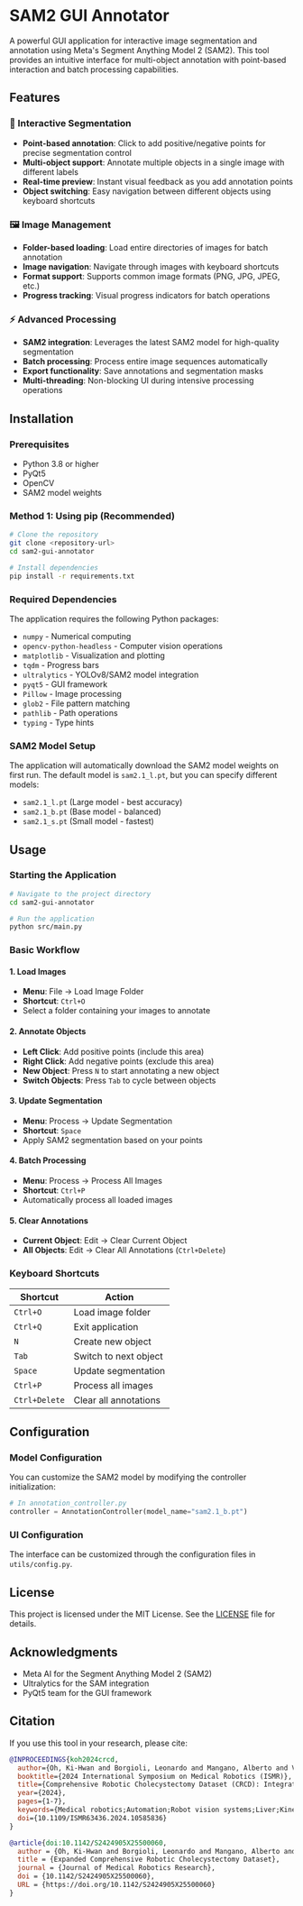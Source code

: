 # SAM2 GUI Annotator

A powerful GUI application for interactive image segmentation and annotation using Meta's Segment Anything Model 2 (SAM2). This tool provides an intuitive interface for multi-object annotation with point-based interaction and batch processing capabilities.

## Features

### 🎯 Interactive Segmentation
- **Point-based annotation**: Click to add positive/negative points for precise segmentation control
- **Multi-object support**: Annotate multiple objects in a single image with different labels
- **Real-time preview**: Instant visual feedback as you add annotation points
- **Object switching**: Easy navigation between different objects using keyboard shortcuts

### 🖼️ Image Management
- **Folder-based loading**: Load entire directories of images for batch annotation
- **Image navigation**: Navigate through images with keyboard shortcuts
- **Format support**: Supports common image formats (PNG, JPG, JPEG, etc.)
- **Progress tracking**: Visual progress indicators for batch operations

### ⚡ Advanced Processing
- **SAM2 integration**: Leverages the latest SAM2 model for high-quality segmentation
- **Batch processing**: Process entire image sequences automatically
- **Export functionality**: Save annotations and segmentation masks
- **Multi-threading**: Non-blocking UI during intensive processing operations

## Installation

### Prerequisites
- Python 3.8 or higher
- PyQt5
- OpenCV
- SAM2 model weights

### Method 1: Using pip (Recommended)
```bash
# Clone the repository
git clone <repository-url>
cd sam2-gui-annotator

# Install dependencies
pip install -r requirements.txt
```

### Required Dependencies
The application requires the following Python packages:
- `numpy` - Numerical computing
- `opencv-python-headless` - Computer vision operations
- `matplotlib` - Visualization and plotting
- `tqdm` - Progress bars
- `ultralytics` - YOLOv8/SAM2 model integration
- `pyqt5` - GUI framework
- `Pillow` - Image processing
- `glob2` - File pattern matching
- `pathlib` - Path operations
- `typing` - Type hints

### SAM2 Model Setup
The application will automatically download the SAM2 model weights on first run. The default model is `sam2.1_l.pt`, but you can specify different models:
- `sam2.1_l.pt` (Large model - best accuracy)
- `sam2.1_b.pt` (Base model - balanced)
- `sam2.1_s.pt` (Small model - fastest)

## Usage

### Starting the Application
```bash
# Navigate to the project directory
cd sam2-gui-annotator

# Run the application
python src/main.py
```

### Basic Workflow

#### 1. Load Images
- **Menu**: File → Load Image Folder
- **Shortcut**: `Ctrl+O`
- Select a folder containing your images to annotate

#### 2. Annotate Objects
- **Left Click**: Add positive points (include this area)
- **Right Click**: Add negative points (exclude this area)
- **New Object**: Press `N` to start annotating a new object
- **Switch Objects**: Press `Tab` to cycle between objects

#### 3. Update Segmentation
- **Menu**: Process → Update Segmentation
- **Shortcut**: `Space`
- Apply SAM2 segmentation based on your points

#### 4. Batch Processing
- **Menu**: Process → Process All Images
- **Shortcut**: `Ctrl+P`
- Automatically process all loaded images

#### 5. Clear Annotations
- **Current Object**: Edit → Clear Current Object
- **All Objects**: Edit → Clear All Annotations (`Ctrl+Delete`)

### Keyboard Shortcuts

| Shortcut | Action |
|----------|--------|
| `Ctrl+O` | Load image folder |
| `Ctrl+Q` | Exit application |
| `N` | Create new object |
| `Tab` | Switch to next object |
| `Space` | Update segmentation |
| `Ctrl+P` | Process all images |
| `Ctrl+Delete` | Clear all annotations |


## Configuration

### Model Configuration
You can customize the SAM2 model by modifying the controller initialization:

```python
# In annotation_controller.py
controller = AnnotationController(model_name="sam2.1_b.pt")
```

### UI Configuration
The interface can be customized through the configuration files in `utils/config.py`.


## License

This project is licensed under the MIT License. See the [LICENSE](LICENSE) file for details.

## Acknowledgments

- Meta AI for the Segment Anything Model 2 (SAM2)
- Ultralytics for the SAM integration
- PyQt5 team for the GUI framework

## Citation

If you use this tool in your research, please cite:

```bibtex
@INPROCEEDINGS{koh2024crcd,
  author={Oh, Ki-Hwan and Borgioli, Leonardo and Mangano, Alberto and Valle, Valentina and Di Pangrazio, Marco and Toti, Francesco and Pozza, Gioia and Ambrosini, Luciano and Ducas, Alvaro and Žefran, Miloš and Chen, Liaohai and Giulianotti, Pier Cristoforo},
  booktitle={2024 International Symposium on Medical Robotics (ISMR)}, 
  title={Comprehensive Robotic Cholecystectomy Dataset (CRCD): Integrating Kinematics, Pedal Signals, and Endoscopic Videos}, 
  year={2024},
  pages={1-7},
  keywords={Medical robotics;Automation;Robot vision systems;Liver;Kinematics;Predictive models;Cameras},
  doi={10.1109/ISMR63436.2024.10585836}
}

@article{doi:10.1142/S2424905X25500060,
  author = {Oh, Ki-Hwan and Borgioli, Leonardo and Mangano, Alberto and Valle, Valentina and Pangrazio, Marco Di and Toti, Francesco and Pozza, Gioia and Ambrosini, Luciano and Ducas, Alvaro and \v{Z}efran, Milo\v{s} and Chen, Liaohai and Giulianotti, Pier Cristoforo},
  title = {Expanded Comprehensive Robotic Cholecystectomy Dataset},
  journal = {Journal of Medical Robotics Research},
  doi = {10.1142/S2424905X25500060},
  URL = {https://doi.org/10.1142/S2424905X25500060}
}
```
